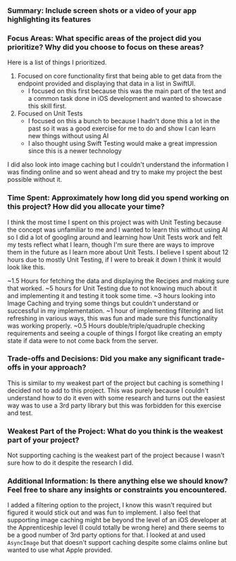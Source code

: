 ### Summary: Include screen shots or a video of your app highlighting its features

### Focus Areas: What specific areas of the project did you prioritize? Why did you choose to focus on these areas?
Here is a list of things I prioritized.

1. Focused on core functionality first that being able to get data from the endpoint provided and displaying that data in a list in SwiftUI.
     - I focused on this first because this was the main part of the test and a common task done in iOS development and wanted to showcase this skill first.
2. Focused on Unit Tests
   - I focused on this a bunch to because I hadn't done this a lot in the past so it was a good exercise for me to do and show I can learn new things without using AI
   - I also thought using Swift Testing would make a great impression since this is a newer technology
  
I did also look into image caching but I couldn't understand the information I was finding online and so went ahead and try to make my project the best possible without it.

### Time Spent: Approximately how long did you spend working on this project? How did you allocate your time?
I think the most time I spent on this project was with Unit Testing because the concept was unfamiliar to me and I wanted to learn this without using AI so I did a lot of
googling around and learning how Unit Tests work and felt my tests reflect what I learn, though I'm sure there are ways to improve them in the future as I learn more about
Unit Tests. I believe I spent about 12 hours due to mostly Unit Testing, if I were to break it down I think it would look like this.

~1.5 Hours for fetching the data and displaying the Recipes and making sure that worked.
~5 hours for Unit Testing due to not knowing much about it and implementing it and testing it
took some time.
~3 hours looking into Image Caching and trying some things but couldn't understand or successful
in my implementation.
~1 hour of implementing filtering and list refreshing in various ways, this was fun and made sure this 
functionality was working properly.
~0.5 Hours double/triple/quadruple checking requirements and seeing a couple of things I forgot like creating an
empty state if data were to not come back from the server.

### Trade-offs and Decisions: Did you make any significant trade-offs in your approach?
This is similar to my weakest part of the project but caching is something I decided not to add to this project.
This was purely because I couldn't understand how to do it even with some research and turns out the easiest way was
to use a 3rd party library but this was forbidden for this exercise and test.

### Weakest Part of the Project: What do you think is the weakest part of your project?
Not supporting caching is the weakest part of the project because I wasn't sure how to do it despite the research I did.

### Additional Information: Is there anything else we should know? Feel free to share any insights or constraints you encountered.
I added a filtering option to the project, I know this wasn't required but figured it would stick out and was fun to implement. I 
also feel that supporting image caching might be beyond the level of an iOS developer at the Apprenticeship level (I could totally
be wrong here) and there seems to be a good number of 3rd party options for that. I looked at and used `AsyncImage` but that doesn't 
support caching despite some claims online but wanted to use what Apple provided.
